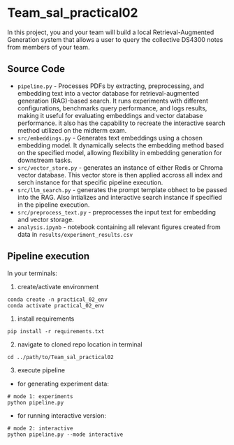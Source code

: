 # Team_sal_practical02
In this project, you and your team will build a local Retrieval-Augmented Generation system that allows a user to query the collective DS4300 notes from members of your team. 

## Source Code
- `pipeline.py` - Processes PDFs by extracting, preprocessing, and embedding text into a vector database for retrieval-augmented generation (RAG)-based search. It runs experiments with different configurations, benchmarks query performance, and logs results, making it useful for evaluating embeddings and vector database performance. it also has the capability to recreate the interactive search method utilized on the midterm exam. 
- `src/embeddings.py` - Generates text embeddings using a chosen embedding model. It dynamically selects the embedding method based on the specified model, allowing flexibility in embedding generation for downstream tasks.
- `src/vector_store.py` - generates an instance of either Redis or Chroma vector database. This vector store is then applied accross all index and serch instance for that specific pipeline execution. 
- `src/llm_search.py` - generates the prompt template obhect to be passed into the RAG. Also intializes and interactive search instance if specified in the pipeline execution. 
- `src/preprocess_text.py` -  preprocesses the input text for embedding and vector storage.
- `analysis.ipynb` - notebook containing all relevant figures created from data in `results/experiment_results.csv`

## Pipeline execution
In your terminals: 
1. create/activate environment 
```
conda create -n practical_02_env
conda activate practical_02_env
```
1. install requirements
```
pip install -r requirements.txt
```


2. navigate to cloned repo location in terminal
```
cd ../path/to/Team_sal_practical02
``` 
3. execute pipeline 
- for generating experiment data:
```
# mode 1: experiments 
python pipeline.py
```
- for running interactive version: 
```
# mode 2: interactive 
python pipeline.py --mode interactive
```




